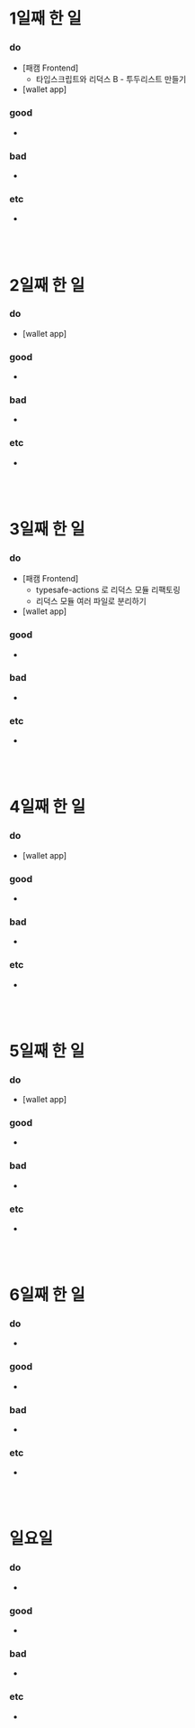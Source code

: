 # 1일째 한 일 
### do
- [패캠 Frontend]
	- 타입스크립트와 리덕스 B - 투두리스트 만들기
- [wallet app]

### good
- 

### bad
- 

### etc
- 

<br /><br />

# 2일째 한 일 
### do
- [wallet app]

### good
-

### bad
-

### etc
-

<br /><br />

# 3일째 한 일 
### do
- [패캠 Frontend]
	- typesafe-actions 로 리덕스 모듈 리팩토링
  - 리덕스 모듈 여러 파일로 분리하기
- [wallet app]

### good
-

### bad
-

### etc
-

<br /><br />

# 4일째 한 일 
### do
- [wallet app]

### good
-

### bad
-

### etc
- 

<br /><br />

# 5일째 한 일 
### do
- [wallet app]

### good
-

### bad
-

### etc
- 

<br /><br />

# 6일째 한 일 
### do
-

### good
-
 
### bad
-

### etc
-

<br /><br />

# 일요일
### do
-

### good
-

### bad
- 

### etc
-

<br /><br />
